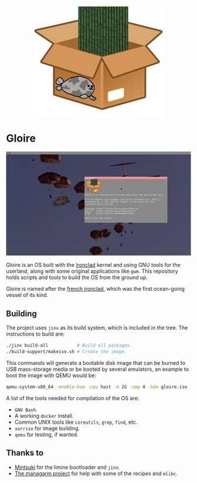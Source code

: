 <p align="center">
    <img height="300" alt="Logo of the distro" src="artwork/logo.png"/>
</p>

# Gloire

![](artwork/screenshot.png)

Gloire is an OS built with the [Ironclad](https://github.com/streaksu/ironclad)
kernel and using GNU tools for the userland, along with some original
applications like `gwm`. This repository holds scripts and tools to build the
OS from the ground up.

Gloire is named after the [french ironclad](https://en.wikipedia.org/wiki/French_ironclad_Gloire),
which was the first ocean-going vessel of its kind.

## Building

The project uses `jinx` as its build system, which is included in the tree.
The instructions to build are:

```bash
./jinx build-all           # Build all packages.
./build-support/makeiso.sh # Create the image.
```
This commands will generate a bootable disk image that can be burned to
USB mass-storage media or be booted by several emulators, an example to boot
the image with QEMU would be:

```bash
qemu-system-x86_64 -enable-kvm -cpu host -m 2G -smp 4 -hda gloire.iso
```

A list of the tools needed for compilation of the OS are:

- `GNU Bash`.
- A working `docker` install.
- Common UNIX tools like `coreutils`, `grep`, `find`, etc.
- `xorriso` for image building.
- `qemu` for testing, if wanted.

## Thanks to

- [Mintsuki](https://github.com/mintsuki) for the limine bootloader and `jinx`.
- [The managarm project](https://github.com/managarm) for help with some
of the recipes and `mlibc`.
